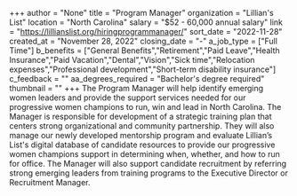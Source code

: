 +++
author = "None"
title = "Program Manager"
organization = "Lillian's List"
location = "North Carolina"
salary = "$52 - 60,000 annual salary"
link = "https://lillianslist.org/hiringprogrammanager/"
sort_date = "2022-11-28"
created_at = "November 28, 2022"
closing_date = "-"
a_job_type = ["Full Time"]
b_benefits = ["General Benefits","Retirement","Paid Leave","Health Insurance","Paid Vacation","Dental","Vision","Sick time","Relocation expenses","Professional development","Short-term disability insurance"]
c_feedback = ""
aa_degrees_required = "Bachelor's degree required"
thumbnail = ""
+++
The Program Manager will help identify emerging women leaders and provide the support services needed for our progressive women champions to run, win and lead in North Carolina.  The Manager is responsible for development of a strategic training plan that centers strong organizational and community partnership.  They will also manage our newly developed mentorship program and evaluate Lillian’s List's digital database of candidate resources to provide our progressive women champions support in determining when, whether, and how to run for office.  The Manager will also support candidate recruitment by referring strong emerging leaders from training programs to the Executive Director or Recruitment Manager.